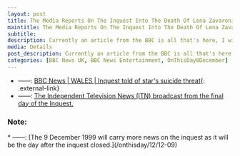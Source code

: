 ```yaml
---
layout: post
title: The Media Reports On The Inquest Into The Death Of Lena Zavaroni &#124; 8 December 1999
maintitle: The Media Reports On The Inquest Into The Death Of Lena Zavaroni
subtitle: 
description: Currently an article from the BBC is all that's here, I will be adding more over time.
media: Details
post_description: Currently an article from the BBC is all that's here, I will be adding more over time..
categories: [BBC News UK, BBC News Entertainment, OnThisDay8December]
---
```


* ——: [BBC News &#124; WALES &#124; Inquest told of star's suicide threat](http://news.bbc.co.uk/1/hi/wales/554625.stm){: .external-link}
* ——: [The Independent Television News (ITN) broadcast from the final day of the Inquest.](/biography/lena-zavaroni/#inquest)

<h3>Note:</h3>
* ——: [The 9 December 1999 will carry more news on the inquest as it will be the day after the inquest closed.](/onthisday/12/12-09)

